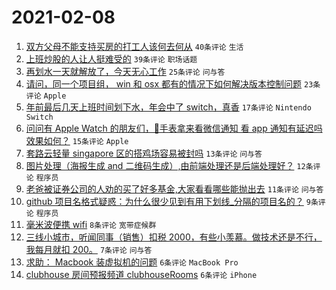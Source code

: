 # 2021-02-08

1. [双方父母不能支持买房的打工人该何去何从](https://www.v2ex.com/t/752259) `40条评论` `生活`
1. [上班炒股的人让人挺难受的](https://www.v2ex.com/t/752241) `39条评论` `职场话题`
1. [再划水一天就解放了，今天无心工作](https://www.v2ex.com/t/752252) `25条评论` `问与答`
1. [请问，同一个项目组， win 和 osx 都有的情况下如何解决版本控制问题](https://www.v2ex.com/t/752250) `23条评论` `Apple`
1. [年前最后几天上班时间划下水，年会中了 switch，真香](https://www.v2ex.com/t/752243) `17条评论` `Nintendo Switch`
1. [问问有 Apple Watch 的朋友们，🍎️手表拿来看微信通知 看 app 通知有延迟吗 效果如何？](https://www.v2ex.com/t/752268) `15条评论` `Apple`
1. [套路云轻量 singapore 区的搭鸡场容易被封吗](https://www.v2ex.com/t/752249) `13条评论` `问与答`
1. [图片处理（海报生成 and 二维码生成）,由前端处理还是后端处理好？](https://www.v2ex.com/t/752267) `12条评论` `程序员`
1. [老爸被证券公司的人劝的买了好多基金,大家看看哪些能抛出去](https://www.v2ex.com/t/752265) `11条评论` `问与答`
1. [github 项目名格式疑惑：为什么很少见到有用下划线_分隔的项目名的？](https://www.v2ex.com/t/752257) `9条评论` `程序员`
1. [毫米波便携 wifi](https://www.v2ex.com/t/752245) `8条评论` `宽带症候群`
1. [三线小城市，听闻同事（销售）扣税 2000，有些小羡慕。做技术还是不行，我每月就扣 200。](https://www.v2ex.com/t/752242) `7条评论` `问与答`
1. [求助： Macbook 装虚拟机的问题](https://www.v2ex.com/t/752260) `6条评论` `MacBook Pro`
1. [clubhouse 房间预报频道 clubhouseRooms](https://www.v2ex.com/t/752248) `6条评论` `iPhone`
